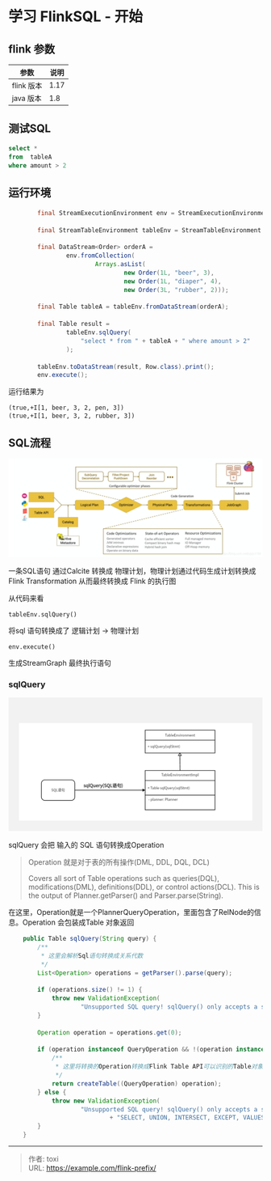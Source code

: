 # 学习 FlinkSQL - 开始


## flink 参数

| 参数      | 说明 |
| --------- | ---- |
| flink 版本 | 1.17 |
| java 版本  | 1.8 |

## 测试SQL

```SQL
select * 
from  tableA 
where amount > 2
```

## 运行环境

```java
        final StreamExecutionEnvironment env = StreamExecutionEnvironment.getExecutionEnvironment();

        final StreamTableEnvironment tableEnv = StreamTableEnvironment.create(env);

        final DataStream<Order> orderA =
                env.fromCollection(
                        Arrays.asList(
                                new Order(1L, "beer", 3),
                                new Order(1L, "diaper", 4),
                                new Order(3L, "rubber", 2)));

        final Table tableA = tableEnv.fromDataStream(orderA);

        final Table result =
                tableEnv.sqlQuery(
                    "select * from " + tableA + " where amount > 2"
                );

        tableEnv.toDataStream(result, Row.class).print();
        env.execute();
```

运行结果为
```text
(true,+I[1, beer, 3, 2, pen, 3])
(true,+I[1, beer, 3, 2, rubber, 3])
```

## SQL流程

![](sql%E6%B5%81%E7%A8%8B.PNG)

一条SQL语句 通过Calcite 转换成 物理计划，物理计划通过代码生成计划转换成Flink Transformation 从而最终转换成 Flink 的执行图

从代码来看 
    
    tableEnv.sqlQuery()

将sql 语句转换成了 逻辑计划 -> 物理计划

    env.execute()

生成StreamGraph 最终执行语句

### sqlQuery

![](sqlQuery.png)

sqlQuery 会把 输入的 SQL 语句转换成Operation
> Operation 就是对于表的所有操作(DML, DDL, DQL, DCL) 
> 
> Covers all sort of Table operations such as queries(DQL), modifications(DML), definitions(DDL), or control actions(DCL).  This is the output of Planner.getParser() and Parser.parse(String).

在这里，Operation就是一个PlannerQueryOperation，里面包含了RelNode的信息。Operation 会包装成Table 对象返回

```java    @Override
    public Table sqlQuery(String query) {
        /**
         * 这里会解析Sql语句转换成关系代数
         */
        List<Operation> operations = getParser().parse(query);

        if (operations.size() != 1) {
            throw new ValidationException(
                    "Unsupported SQL query! sqlQuery() only accepts a single SQL query.");
        }

        Operation operation = operations.get(0);

        if (operation instanceof QueryOperation && !(operation instanceof ModifyOperation)) {
            /**
             * 这里将转换的Operation转换成Flink Table API可以识别的Table对象
             */
            return createTable((QueryOperation) operation);
        } else {
            throw new ValidationException(
                    "Unsupported SQL query! sqlQuery() only accepts a single SQL query of type "
                            + "SELECT, UNION, INTERSECT, EXCEPT, VALUES, and ORDER_BY.");
        }
    }
```

---

> 作者: toxi  
> URL: https://example.com/flink-prefix/  

